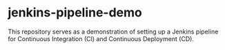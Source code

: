 # jenkins-pipeline-demo
This repository serves as a demonstration of setting up a Jenkins pipeline for Continuous Integration (CI) and Continuous Deployment (CD). 
